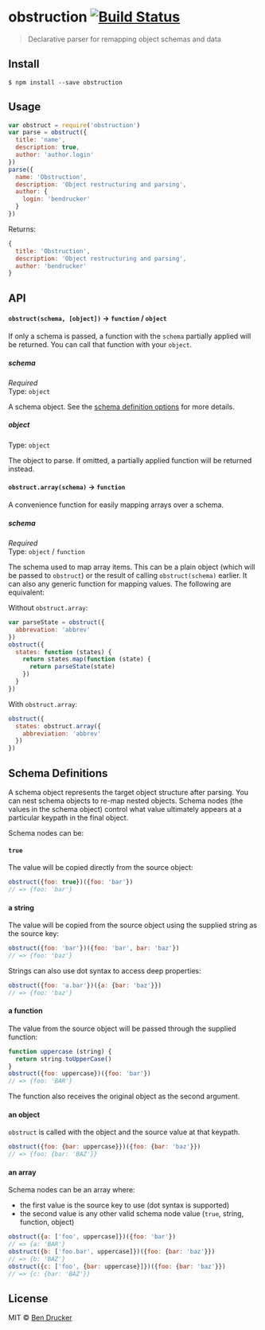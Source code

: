 # obstruction [![Build Status](https://travis-ci.org/bendrucker/obstruction.svg?branch=master)](https://travis-ci.org/bendrucker/obstruction)

> Declarative parser for remapping object schemas and data

## Install

```
$ npm install --save obstruction
```


## Usage

```js
var obstruct = require('obstruction')
var parse = obstruct({
  title: 'name',
  description: true,
  author: 'author.login'
})
parse({
  name: 'Obstruction',
  description: 'Object restructuring and parsing',
  author: {
    login: 'bendrucker'
  }
})
```

Returns:

```js
{
  title: 'Obstruction',
  description: 'Object restructuring and parsing',
  author: 'bendrucker'
}
```

## API

#### `obstruct(schema, [object])` -> `function` / `object`

If only a schema is passed, a function with the `schema` partially applied will be returned. You can call that function with your `object`.

##### schema

*Required*  
Type: `object`

A schema object. See the [schema definition options](#schema-definition) for more details.

##### object

Type: `object`  

The object to parse. If omitted, a partially applied function will be returned instead.

#### `obstruct.array(schema)` -> `function`

A convenience function for easily mapping arrays over a schema.

##### schema

*Required*  
Type: `object` / `function`

The schema used to map array items. This can be a plain object (which will be passed to `obstruct`) or the result of calling `obstruct(schema)` earlier. It can also any generic function for mapping values. The following are equivalent:

Without `obstruct.array`:

```js
var parseState = obstruct({
  abbrevation: 'abbrev'
})
obstruct({
  states: function (states) {
    return states.map(function (state) {
      return parseState(state)
    })
  }
})
```

With `obstruct.array`:

```js
obstruct({
  states: obstruct.array({
    abbreviation: 'abbrev'
  })
})
```

## Schema Definitions

A schema object represents the target object structure after parsing. You can nest schema objects to re-map nested objects. Schema nodes (the values in the schema object) control what value ultimately appears at a particular keypath in the final object.

Schema nodes can be:

#### `true`

The value will be copied directly from the source object:

```js
obstruct({foo: true})({foo: 'bar'})
// => {foo: 'bar'}
```

#### a string

The value will be copied from the source object using the supplied string as the source key:

```js
obstruct({foo: 'bar'})({foo: 'bar', bar: 'baz'})
// => {foo: 'baz'}
```

Strings can also use dot syntax to access deep properties:

```js
obstruct({foo: 'a.bar'})({a: {bar: 'baz'}})
// => {foo: 'baz'}
```

#### a function

The value from the source object will be passed through the supplied function:

```js
function uppercase (string) {
  return string.toUpperCase()
}
obstruct({foo: uppercase})({foo: 'bar'})
// => {foo: 'BAR'}
```

The function also receives the original object as the second argument.

#### an object

`obstruct` is called with the object and the source value at that keypath.

```js
obstruct({foo: {bar: uppercase}})({foo: {bar: 'baz'}})
// => {foo: {bar: 'BAZ'}}
```

#### an array

Schema nodes can be an array where:

* the first value is the source key to use (dot syntax is supported)
* the second value is any other valid schema node value (`true`, string, function, object)

```js
obstruct({a: ['foo', uppercase]})({foo: 'bar'})
// => {a: 'BAR'}
obstruct({b: ['foo.bar', uppercase]})({foo: {bar: 'baz'}})
// => {b: 'BAZ'}
obstruct({c: ['foo', {bar: uppercase}]})({foo: {bar: 'baz'}})
// => {c: {bar: 'BAZ'}}
```

## License

MIT © [Ben Drucker](http://bendrucker.me)
